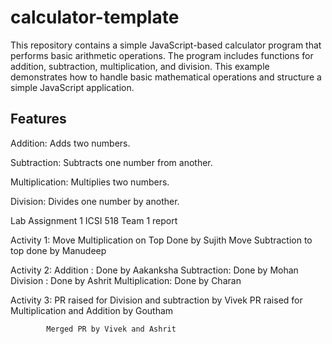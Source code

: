 
# calculator-template

This repository contains a simple JavaScript-based calculator program that performs basic arithmetic operations. The program includes functions for addition, subtraction, multiplication, and division. This example demonstrates how to handle basic mathematical operations and structure a simple JavaScript application.

## Features

Addition: Adds two numbers.

Subtraction: Subtracts one number from another.

Multiplication: Multiplies two numbers.

Division: Divides one number by another.

Lab Assignment 1 ICSI 518 Team 1 report

Activity 1: Move Multiplication on Top Done by Sujith
            Move Subtraction to top done by Manudeep

Activity 2: Addition : Done by Aakanksha
            Subtraction: Done by Mohan
            Division : Done by Ashrit
            Multiplication: Done by Charan

Activity 3: PR raised for Division and subtraction by Vivek
            PR raised for Multiplication and Addition by Goutham

            Merged PR by Vivek and Ashrit
